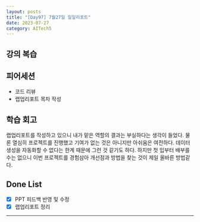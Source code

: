 ```yaml
---
layout: posts
title: "[Day97] 7월27일 일일리포트"
date: 2023-07-27
category: AITech5
---
```


## 강의 복습

## 피어세션

- 코드 리뷰
- 랩업리포트 목차 작성

## 학습 회고

랩업리포트를 작성하고 있으니 내가 맡은 역할의 결과는 부실하다는 생각이 들었다. 물론 열심히 프로젝트를 진행했고 기여가 없는 것은 아니지만 아쉬움은 여전하다. 데이터 생성을 자동화할 수 없다는 한계 때문에 그런 것 같기도 하다. 하지만 첫 입부터 배부를 수는 없으니 이번 프로젝트를 경험삼아 개선점과 방법을 찾는 것이 제일 올바른 방법같다. 

## Done List

- [x]  PPT 피드백 반영 및 수정
- [x]  랩업리포트 정리

---
